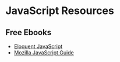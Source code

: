 JavaScript Resources
====================

Free Ebooks
-----------
 - [Eloquent JavaScript][eloquent-javascript]
 - [Mozilla JavaScript Guide][mozilla-javascript-guide]

[eloquent-javascript]: http://eloquentjavascript.net/
[mozilla-javascript-guide]: https://developer.mozilla.org/en-US/docs/Web/JavaScript/Guide

